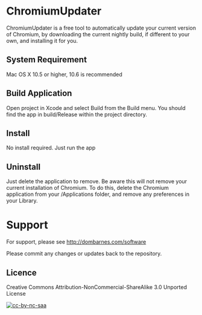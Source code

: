 # ChromiumUpdater #
ChromiumUpdater is a free tool to automatically update your current version of Chromium, by downloading the current nightly build, if different to your own, and installing it for you.  

## System Requirement ##
Mac OS X 10.5 or higher, 10.6 is recommended  

## Build Application ##
Open project in Xcode and select Build from the Build menu. You should find the app in build/Release within the project directory.  

## Install ##
No install required. Just run the app

## Uninstall ##
Just delete the application to remove. Be aware this will not remove your current installation of Chromium. To do this, delete the Chromium application from your /Applications folder, and remove any preferences in your Library.

# Support #
For support, please see http://dombarnes.com/software

Please commit any changes or updates back to the repository.

## Licence ##
Creative Commons Attribution-NonCommercial-ShareAlike 3.0 Unported License

[![cc-by-nc-saa](http://i.creativecommons.org/l/by-nc-sa/3.0/88x31.png "cc-by-nc-sa")](http://creativecommons.org/licenses/by-nc-sa/3.0/)